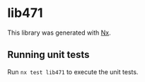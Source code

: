 # lib471

This library was generated with [Nx](https://nx.dev).

## Running unit tests

Run `nx test lib471` to execute the unit tests.
